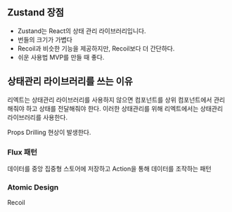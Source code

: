 ## Zustand 장점
- Zustand는 React의 상태 관리 라이브러리입니다.
- 번들의 크기가 가볍다
- Recoil과 비슷한 기능을 제공하지만, Recoil보다 더 간단하다.
- 쉬운 사용법 MVP를 만들 때 좋다.


## 상태관리 라이브러리를 쓰는 이유
리엑트는 상태관리 라이브러리를 사용하지 않으면 컴포넌트를 상위 컴포넌트에서 관리해줘야 하고 상태를 전달해줘야 한다. 이러한 상태관리를 위해 리엑트에서는 상태관리 라이브러리를 사용한다.

Props Drilling 현상이 발생한다.

### Flux 패턴 
데이터를 중앙 집중형 스토어에 저장하고 Action을 통해 데이터를 조작하는 패턴 

### Atomic Design
Recoil